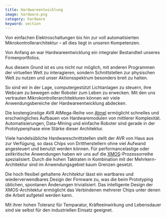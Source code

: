 ```yaml
---
title: Hardwareentwicklung
image: hardware.png
category: hardware
keyword: section
---
```

Von einfachen Elektroschaltungen bis hin zur voll automatisierten Mikrokontrollerarchitektur – all dies liegt in
unseren Kompetenzen.

Von Anfang an war Hardwareentwicklung ein integraler Bestandteil unseres Firmenportfolios.

Aus diesem Grund ist es uns nicht nur möglich, mit anderen Programmen der virtuellen Welt zu interagieren, sondern Schnittstellen
zur physischen Welt zu nutzen und unser Aktionsspektrum besonders breit zu halten.

So sind wir in der Lage, computergestützt Lichtanlagen zu steuern, ihre Webcam zu bewegen oder Roboter 
zum Leben zu erwecken.
<slide />
Mit den uns vertrauten Mikrokontrollerarchitekturen können wir viele Anwendungsbereiche der Hardwareentwicklung
abdecken.

Die kostengünstige AVR AtMega-Reihe von [Atmel](http://www2.atmel.com/) ermöglicht schnelles und erschwingliches Aufbauen
von Hardwaremodulen von mittlerer Komplexität. Automatisierungen, Data-Mining und einfache Roboter sind gerade in der
Prototypenphase eine Stärke dieser Architektur.

Viele handelsübliche Hardwareschnittstellen stellt der AVR von Haus aus zur Verfügung, so dass Chips von Drittherstellern ohne
viel Aufwand angesteuert und benutzt werden können.
<slide />
Für performancelastige oder zeitkritische Anwendungen haben wir uns auf die [XMOS](http://www.xmos.com)-Prozessorreihe spezialisiert.
Durch die hohen Taktraten in Kombination mit der Mehrkern-Architektur sind im Anwendungsgebiet kaum Grenzen gesetzt.

Die hoch flexibel gehaltene Architektur lässt ein wartbares und wiederverwendbares Design der Firmware zu, was die beim Prototyping
üblichen, spontanen Änderungen trivialisiert. Das intelligente Design der XMOS-Architektur ermöglicht das Verbindenen mehrerer Chips
unter denen die Arbeit aufgeteil werden kann.

Mit ihrer hohen Toleranz für Temparatur, Kräfteeinwirkung und Lebensdauer sind sie selbst für den industriellen Einsatz geeignet.
